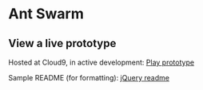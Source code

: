 Ant Swarm
==================================================

View a live prototype
--------------------------------------

Hosted at Cloud9, in active development:
[Play prototype](https://c9.io/humtron/ants/workspace/index.htm)


Sample README (for formatting):
[jQuery readme](https://raw.github.com/jquery/jquery/0d9006531d2b991cdbf419e1b4b0b4e03a588b10/README.md)